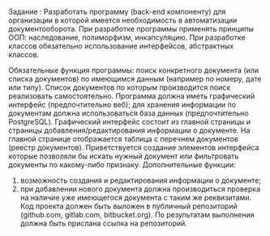 Задание :
Разработать программу (back-end компоненту) для организации в которой имеется необходимость в автоматизации документооборота. 
При разработке программы применять принципы ООП: наследование, полиморфизм, инкапсуляцию.
При разработке классов обязательно использование интерфейсов, абстрактных классов.

Обязательные функция программы: поиск конкретного документа (или списка документов) по имеющимся данным (например по номеру, дате или типу).
Список документов по которым производится поиск реализовать самостоятельно.
Программа должна иметь графический интерфейс (предпочтительно веб);
для хранения информации по документам должна использоваться база данных (предпочтительно PostgreSQL).
Графический интерфейс состоит из главной страницы и страницы добавления/редактирования информации о документе.
На главной странице отображается таблица с перечнем документов (реестр документов). 
Приветствуется создание элементов интерфейса которые позволяли бы искать нужный документ или фильтровать документы по какому-либо признаку.
Дополнительные функции: 
1) возможность создания и редактирования информации о документе;
2) при добавлении нового документа должна производиться проверка на наличие уже имеющегося документа с таким же реквизитами.
Код проекта должен быть выложен в публичный репозиторий (github.com, gitlab.com, bitbucket.org).
По результатам выполнения должна быть прислана ссылка на репозиторий.


